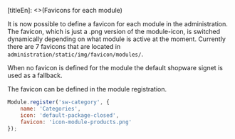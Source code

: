 [titleEn]: <>(Favicons for each module)

It is now possible to define a favicon for each module in the administration. The favicon, which is just a .png version of the module-icon, is switched dynamically depending on what module is active at the moment. Currently there are 7 favicons that are located in `administration/static/img/favicon/modules/`.

When no favicon is defined for the module the default shopware signet is used as a fallback.

The favicon can be defined in the module registration.

```javascript
Module.register('sw-category', {
	name: 'Categories',
	icon: 'default-package-closed',
	favicon: 'icon-module-products.png'
});
```

